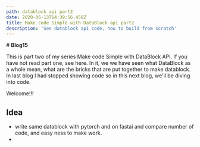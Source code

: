 ```yaml
---
path: datablock api part2
date: 2020-06-13T14:39:56.458Z
title: Make code Simple with DataBlock api part2
description: 'See datablock api code, how to build from scratch'
---
```

\# **Blog15**

This is part two of my series Make code Simple with DataBlock API. If you have not read part one, see here. In it, we we have seen what DataBlock as a whole mean, what are the bricks that are put together to make datablock. In last blog I had stopped showing code so in this next blog, we'll be diving into code.

Welcome!!!

## Idea

* write same datablock with pytorch and on fastai and compare number of code, and easy ness to make work.
*
